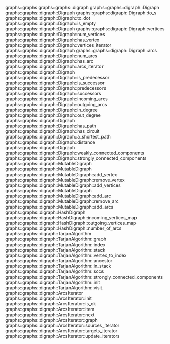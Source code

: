 graphs::graphs
 graphs::graphs::digraph
  graphs::graphs::digraph::Digraph
   graphs::graphs::digraph::Digraph
    graphs::graphs::digraph::Digraph::to_s
    graphs::graphs::digraph::Digraph::to_dot
    graphs::graphs::digraph::Digraph::is_empty
   graphs::graphs::digraph::Digraph
    graphs::graphs::digraph::Digraph::vertices
    graphs::graphs::digraph::Digraph::num_vertices
    graphs::graphs::digraph::Digraph::has_vertex
    graphs::graphs::digraph::Digraph::vertices_iterator
   graphs::graphs::digraph::Digraph
    graphs::graphs::digraph::Digraph::arcs
    graphs::graphs::digraph::Digraph::num_arcs
    graphs::graphs::digraph::Digraph::has_arc
    graphs::graphs::digraph::Digraph::arcs_iterator
   graphs::graphs::digraph::Digraph
    graphs::graphs::digraph::Digraph::is_predecessor
    graphs::graphs::digraph::Digraph::is_successor
    graphs::graphs::digraph::Digraph::predecessors
    graphs::graphs::digraph::Digraph::successors
    graphs::graphs::digraph::Digraph::incoming_arcs
    graphs::graphs::digraph::Digraph::outgoing_arcs
    graphs::graphs::digraph::Digraph::in_degree
    graphs::graphs::digraph::Digraph::out_degree
   graphs::graphs::digraph::Digraph
    graphs::graphs::digraph::Digraph::has_path
    graphs::graphs::digraph::Digraph::has_circuit
    graphs::graphs::digraph::Digraph::a_shortest_path
    graphs::graphs::digraph::Digraph::distance
   graphs::graphs::digraph::Digraph
    graphs::graphs::digraph::Digraph::weakly_connected_components
    graphs::graphs::digraph::Digraph::strongly_connected_components
  graphs::graphs::digraph::MutableDigraph
   graphs::graphs::digraph::MutableDigraph
    graphs::graphs::digraph::MutableDigraph::add_vertex
    graphs::graphs::digraph::MutableDigraph::remove_vertex
    graphs::graphs::digraph::MutableDigraph::add_vertices
   graphs::graphs::digraph::MutableDigraph
    graphs::graphs::digraph::MutableDigraph::add_arc
    graphs::graphs::digraph::MutableDigraph::remove_arc
    graphs::graphs::digraph::MutableDigraph::add_arcs
  graphs::graphs::digraph::HashDigraph
   graphs::graphs::digraph::HashDigraph::incoming_vertices_map
   graphs::graphs::digraph::HashDigraph::outgoing_vertices_map
   graphs::graphs::digraph::HashDigraph::number_of_arcs
  graphs::graphs::digraph::TarjanAlgorithm
   graphs::graphs::digraph::TarjanAlgorithm::graph
   graphs::graphs::digraph::TarjanAlgorithm::index
   graphs::graphs::digraph::TarjanAlgorithm::stack
   graphs::graphs::digraph::TarjanAlgorithm::vertex_to_index
   graphs::graphs::digraph::TarjanAlgorithm::ancestor
   graphs::graphs::digraph::TarjanAlgorithm::in_stack
   graphs::graphs::digraph::TarjanAlgorithm::sccs
   graphs::graphs::digraph::TarjanAlgorithm::strongly_connected_components
   graphs::graphs::digraph::TarjanAlgorithm::init
   graphs::graphs::digraph::TarjanAlgorithm::visit
  graphs::graphs::digraph::ArcsIterator
   graphs::graphs::digraph::ArcsIterator::init
   graphs::graphs::digraph::ArcsIterator::is_ok
   graphs::graphs::digraph::ArcsIterator::item
   graphs::graphs::digraph::ArcsIterator::next
   graphs::graphs::digraph::ArcsIterator::graph
   graphs::graphs::digraph::ArcsIterator::sources_iterator
   graphs::graphs::digraph::ArcsIterator::targets_iterator
   graphs::graphs::digraph::ArcsIterator::update_iterators
